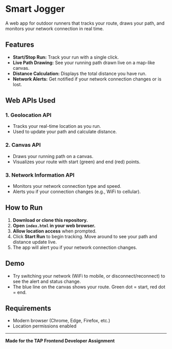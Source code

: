 # Smart Jogger

A web app for outdoor runners that tracks your route, draws your path, and monitors your network connection in real time.

## Features
- **Start/Stop Run:** Track your run with a single click.
- **Live Path Drawing:** See your running path drawn live on a map-like canvas.
- **Distance Calculation:** Displays the total distance you have run.
- **Network Alerts:** Get notified if your network connection changes or is lost.

## Web APIs Used

### 1. Geolocation API
- Tracks your real-time location as you run.
- Used to update your path and calculate distance.

### 2. Canvas API
- Draws your running path on a canvas.
- Visualizes your route with start (green) and end (red) points.

### 3. Network Information API
- Monitors your network connection type and speed.
- Alerts you if your connection changes (e.g., WiFi to cellular).

## How to Run
1. **Download or clone this repository.**
2. **Open `index.html` in your web browser.**
3. **Allow location access** when prompted.
4. Click **Start Run** to begin tracking. Move around to see your path and distance update live.
5. The app will alert you if your network connection changes.

## Demo
- Try switching your network (WiFi to mobile, or disconnect/reconnect) to see the alert and status change.
- The blue line on the canvas shows your route. Green dot = start, red dot = end.

## Requirements
- Modern browser (Chrome, Edge, Firefox, etc.)
- Location permissions enabled

---

**Made for the TAP Frontend Developer Assignment** 